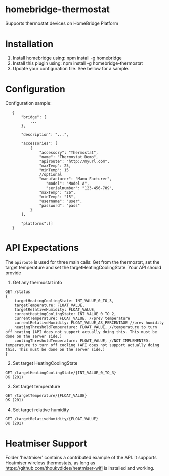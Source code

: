 # homebridge-thermostat

Supports thermostat devices on HomeBridge Platform

# Installation

1. Install homebridge using: npm install -g homebridge
2. Install this plugin using: npm install -g homebridge-thermostat
3. Update your configuration file. See bellow for a sample. 

# Configuration

Configuration sample:

 ```
    {
        "bridge": {
            ...
        },
        
        "description": "...",

        "accessories": [
            {
                "accessory": "Thermostat",
                "name": "Thermostat Demo",
                "apiroute": "http://myurl.com",
                "maxTemp": 25,
                "minTemp": 15
                //optional
                "manufacturer": "Manu Facturer",
	               "model": "Model A",
	               "serialnumber": "123-456-789",
                "maxTemp": "26",
                "minTemp": "15",
                "username": "user",
                "password": "pass"
            }
        ],

        "platforms":[]
    }
```
# API Expectations

The `apiroute` is used for three main calls: Get from the thermostat, set the target temperature and set the targetHeatingCoolingState. Your API should provide

1. Get any thermostat info
```
GET /status
{
    targetHeatingCoolingState: INT_VALUE_0_TO_3,
    targetTemperature: FLOAT_VALUE,
    targetRelativeHumidity: FLOAT_VALUE,
    currentHeatingCoolingState: INT_VALUE_0_TO_2,
    currentTemperature: FLOAT_VALUE, //prev temperature
    currentRelativeHumidity: FLOAT_VALUE_AS_PERCENTAGE //prev humidity
    heatingThresholdTemperature: FLOAT_VALUE, //temperature to turn off heating (API does not support actually doing this. This must be done on the server side.)
    coolingThresholdTemperature: FLOAT_VALUE, //NOT IMPLEMENTED: temperature to turn off cooling (API does not support actually doing this. This must be done on the server side.) 
}
```

2. Set target HeatingCoolingState
```
GET /targetHeatingCoolingState/{INT_VALUE_0_TO_3}
OK (201)
```

3. Set target temperature
```
GET /targetTemperature/{FLOAT_VALUE}
OK (201)
```

4. Set target relative humidity
```
GET /targetRelativeHumidity/{FLOAT_VALUE}
OK (201)
```

# Heatmiser Support

Folder 'heatmiser' contains a contributed example of the API. It supports Heatmiser wireless thermostats, as long as https://github.com/thoukydides/heatmiser-wifi is installed and working.

